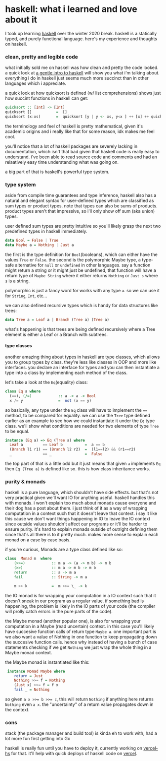# haskell: what i learned and love about it
I took up learning [haskell](https://www.haskell.org/) over the winter 2020 break. haskell is a statically typed, and purely functional language. here's my experience and thoughts on haskell.

### clean, pretty and legible code
what initially sold me on haskell was how clean and pretty the code looked. a quick look at [a gentle intro to haskell](https://www.haskell.org/tutorial/index.html) will show you what i'm talking about. everything i do in haskell just seems much more succinct than in other languages which i appreciate.

a quick look at how quicksort is defined (w/ list comprehensions) shows just how succint functions in haskell can get:

```hs
quicksort :: [Int] -> [Int]
quicksort []           =  []
quicksort (x:xs)       =  quicksort [y | y <- xs, y<x ] ++ [x] ++ quicksort [y | y <- xs, y>=x]
```

the terminology and feel of haskell is pretty mathematical, given it's academic origins and i really like that for some reason, idk makes me feel cool.

you'll notice that a lot of haskell packages are severely lacking in documentation, which isn't that bad given that haskell code is really easy to understand. i've been able to read source code and comments and had an relaatively easy time understanding what was going on.

a big part of that is haskell's powerful type system.

### type system
aside from compile time guarantees and type inference, haskell also has a natural and elegant syntax for user-defined types which are classified as sum types or product types. note that types can also be sums of products. product types aren't that impressive, so i'll only show off sum (aka union) types.

user defined sum types are pretty intuitive so you'll likely grasp the next two predefined types in haskell immediately.

```hs
data Bool = False | True
data Maybe a = Nothing | Just a
```

the first is the type definition for `Bool`(booleans), which can either have the values `True` or `False`.
the second is the polymorphic Maybe type, a type-safe alternative for `null` or `undefined` in other languages. say a function might return a string or it might just be undefined, that function will have a return type of `Maybe String` where it either returns `Nothing` or `Just s` where `s` is a string.

polymorphic is just a fancy word for works with any type `a`. so we can use it for `String`, `Int`, etc...

we can also defined recursive types which is handy for data structures like trees:
```hs
data Tree a = Leaf a | Branch (Tree a) (Tree a)
```
what's happening is that trees are being defined recursively where a Tree element is either a Leaf or a Branch with subtrees.

#### type classes
another amazing thing about types in haskell are type classes, which allows you to group types by class. they're less like classes in OOP and more like interfaces.
you declare an interface for types and you can then instantiate a type into a class by implementing each method of the class.

let's take a look at the `Eq`(equality) class:
```hs
class Eq a where
  (==), (/=)            :: a -> a -> Bool
  x /= y                =  not (x == y)
```
so basically, any type under the `Eq` class will have to implement the `==` method, to be compared for equality. we can use the `Tree` type defined earlier as an example to see how we could instantiate it under the `Eq` type class. we'll show what conditions are needed for two elements of type `Tree` to be equal.
```hs
instance (Eq a) => Eq (Tree a) where 
  Leaf a         == Leaf b          =  a == b
  (Branch l1 r1) == (Branch l2 r2)  =  (l1==l2) && (r1==r2)
  _              == _               =  False
```
the top part of that is a little odd but it just means that given `a` implements `Eq` then `Eq (Tree a)` is defined like so. this is how class inheritance works.

### purity & monads
haskell is a pure language, which shouldn't have side effects. but that's not very practical given we'll want IO for anything useful. haskell handles this with monads. i won't explain too much about monads cause everyone and their dog has a post about them. i just think of it as a way of wrapping computation in a context such that it doesn't leave that context. i say it like this cause we don't want things happening in IO to leave the IO context since outside values shouldn't affect our programs or it'll be harder to ensure purity. it's hard to explain monads outside of outright defining them since that's all there is to it pretty much. makes more sense to explain each monad on a case by case basis.

if you're curious, Monads are a type class defined like so:
```hs
class  Monad m  where
    (>>=)            :: m a -> (a -> m b) -> m b
    (>>)             :: m a -> m b -> m b
    return           :: a -> m a
    fail             :: String -> m a

    m >> k           =  m >>= \_ -> k
```

the IO monad is for wrapping your computation in a IO context such that it doesn't sneak in our program as a regular value. if something bad is happening, the problem is likely in the IO parts of your code (the compiler will prolly catch errors in the pure parts of the code).

the Maybe monad (another popular one), is also for wrapping your computation in a Maybe (read uncertain) context. in this case you'll likely have succesive function calls of return type `Maybe a`. one important part is we also want a value of Nothing in one function to keep propagating down the succesive function calls. hence why instead of having a bunch of case statements checking if we get `Nothing` we just wrap the whole thing in a Maybe monad context.

the Maybe monad is instantiated like this:
```hs
 instance Monad Maybe where
    return = Just
    Nothing >>= f = Nothing
    (Just x) >>= f = f x
    fail _ = Nothing
```

so given `a x >>= b >>= c`, this will return `Nothing` if anything here returns `Nothing` even `a x`. the "uncertainty" of a return value propagates down in the context.

### cons
stack (the package manager and build tool) is kinda eh to work with, had a lot more fun first getting into Go

haskell is really fun until you have to deploy it, currently working on [vercel-hs](https://github.com/ghiliweld/vercel-hs) for that. it'll help with quick deploys of haskell code on [vercel](https://vercel.com/).
